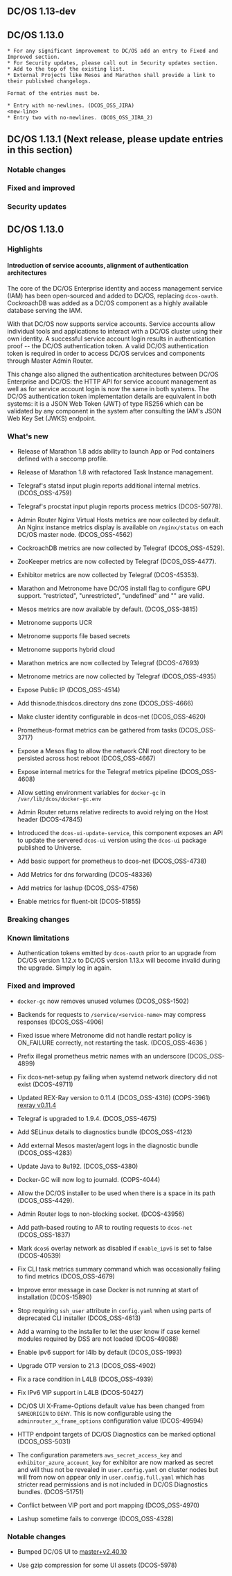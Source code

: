 ## DC/OS 1.13-dev
## DC/OS 1.13.0

```
* For any significant improvement to DC/OS add an entry to Fixed and Improved section.
* For Security updates, please call out in Security updates section.
* Add to the top of the existing list.
* External Projects like Mesos and Marathon shall provide a link to their published changelogs.

Format of the entries must be.

* Entry with no-newlines. (DCOS_OSS_JIRA)
<new-line>
* Entry two with no-newlines. (DCOS_OSS_JIRA_2)
```

## DC/OS 1.13.1 (Next release, please update entries in this section)

### Notable changes

### Fixed and improved

### Security updates


## DC/OS 1.13.0

### Highlights

#### Introduction of service accounts, alignment of authentication architectures

The core of the DC/OS Enterprise identity and access management service (IAM) has been open-sourced and added to DC/OS, replacing `dcos-oauth`. CockroachDB was added as a DC/OS component as a highly available database serving the IAM.

With that DC/OS now supports service accounts. Service accounts allow individual tools and applications to interact with a DC/OS cluster using their own identity. A successful service account login results in authentication proof -- the DC/OS authentication token. A valid DC/OS authentication token is required in order to access DC/OS services and components through Master Admin Router.

This change also aligned the authentication architectures between DC/OS Enterprise and DC/OS: the HTTP API for service account management as well as for service account login is now the same in both systems. The DC/OS authentication token implementation details are equivalent in both systems: it is a JSON Web Token (JWT) of type RS256 which can be validated by any component in the system after consulting the IAM's JSON Web Key Set (JWKS) endpoint.


### What's new

* Release of Marathon 1.8 adds ability to launch App or Pod containers defined with a seccomp profile.

* Release of Marathon 1.8 with refactored Task Instance management.

* Telegraf's statsd input plugin reports additional internal metrics. (DCOS_OSS-4759)

* Telegraf's procstat input plugin reports process metrics (DCOS-50778).

* Admin Router Nginx Virtual Hosts metrics are now collected by default. An Nginx instance metrics display is available on `/nginx/status` on each DC/OS master node. (DCOS_OSS-4562)

* CockroachDB metrics are now collected by Telegraf (DCOS_OSS-4529).

* ZooKeeper metrics are now collected by Telegraf (DCOS_OSS-4477).

* Exhibitor metrics are now collected by Telegraf (DCOS-45353).

* Marathon and Metronome have DC/OS install flag to configure GPU support.  "restricted", "unrestricted", "undefined" and "" are valid.

* Mesos metrics are now available by default. (DCOS_OSS-3815)

* Metronome supports UCR

* Metronome supports file based secrets

* Metronome supports hybrid cloud

* Marathon metrics are now collected by Telegraf (DCOS-47693)

* Metronome metrics are now collected by Telegraf (DCOS_OSS-4935)

* Expose Public IP (DCOS_OSS-4514)

* Add thisnode.thisdcos.directory dns zone (DCOS_OSS-4666)

* Make cluster identity configurable in dcos-net (DCOS_OSS-4620)

* Prometheus-format metrics can be gathered from tasks (DCOS_OSS-3717)

* Expose a Mesos flag to allow the network CNI root directory to be persisted across host reboot (DCOS_OSS-4667)

* Expose internal metrics for the Telegraf metrics pipeline (DCOS_OSS-4608)

* Allow setting environment variables for `docker-gc` in `/var/lib/dcos/docker-gc.env`

* Admin Router returns relative redirects to avoid relying on the Host header (DCOS-47845)

* Introduced the `dcos-ui-update-service`, this component exposes an API to update the servered `dcos-ui` version using the `dcos-ui` package published to Universe.

* Add basic support for prometheus to dcos-net (DCOS_OSS-4738)

* Add Metrics for dns forwarding (DCOS-48336)

* Add metrics for lashup (DCOS_OSS-4756)

* Enable metrics for fluent-bit (DCOS-51855)


### Breaking changes


### Known limitations

* Authentication tokens emitted by `dcos-oauth` prior to an upgrade from DC/OS version 1.12.x to DC/OS version 1.13.x will become invalid during the upgrade. Simply log in again.


### Fixed and improved

* `docker-gc` now removes unused volumes (DCOS_OSS-1502)

* Backends for requests to `/service/<service-name>` may compress responses (DCOS_OSS-4906)

* Fixed issue where Metronome did not handle restart policy is ON_FAILURE correctly, not restarting the task. (DCOS_OSS-4636 )

* Prefix illegal prometheus metric names with an underscore (DCOS_OSS-4899)

* Fix dcos-net-setup.py failing when systemd network directory did not exist (DCOS-49711)
* Updated REX-Ray version to 0.11.4 (DCOS_OSS-4316) (COPS-3961) [rexray v0.11.4](https://github.com/rexray/rexray/releases/tag/v0.11.4)

* Telegraf is upgraded to 1.9.4. (DCOS_OSS-4675)

* Add SELinux details to diagnostics bundle (DCOS_OSS-4123)

* Add external Mesos master/agent logs in the diagnostic bundle (DCOS_OSS-4283)

* Update Java to 8u192. (DCOS_OSS-4380)

* Docker-GC will now log to journald. (COPS-4044)

* Allow the DC/OS installer to be used when there is a space in its path (DCOS_OSS-4429).

* Admin Router logs to non-blocking socket. (DCOS-43956)

* Add path-based routing to AR to routing requests to `dcos-net` (DCOS_OSS-1837)

* Mark `dcos6` overlay network as disabled if `enable_ipv6` is set to false (DCOS-40539)

* Fix CLI task metrics summary command which was occasionally failing to find metrics (DCOS_OSS-4679)

* Improve error message in case Docker is not running at start of installation (DCOS-15890)

* Stop requiring `ssh_user` attribute in `config.yaml` when using parts of deprecated CLI installer (DCOS_OSS-4613)

* Add a warning to the installer to let the user know if case kernel modules required by DSS are not loaded (DCOS-49088)

* Enable ipv6 support for l4lb by default (DCOS_OSS-1993)

* Upgrade OTP version to 21.3 (DCOS_OSS-4902)

* Fix a race condition in L4LB (DCOS_OSS-4939)

* Fix IPv6 VIP support in L4LB (DCOS-50427)

* DC/OS UI X-Frame-Options default value has been changed from `SAMEORIGIN` to `DENY`. This is now configurable using the `adminrouter_x_frame_options` configuration value (DCOS-49594)

* HTTP endpoint targets of DC/OS Diagnostics can be marked optional (DCOS_OSS-5031)

* The configuration parameters `aws_secret_access_key` and `exhibitor_azure_account_key` for exhibitor are now marked as secret and will thus not be revealed in `user.config.yaml` on cluster nodes but will from now on appear only in `user.config.full.yaml` which has stricter read permissions and is not included in DC/OS Diagnostics bundles. (DCOS-51751)
* Conflict between VIP port and port mapping (DCOS_OSS-4970)

* Lashup sometime fails to converge (DCOS_OSS-4328)

### Notable changes

* Bumped DC/OS UI to [master+v2.40.10](https://github.com/dcos/dcos-ui/releases/tag/master%2Bv2.40.10)

* Use gzip compression for some UI assets (DCOS-5978)
